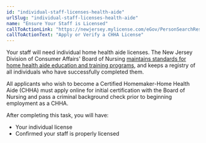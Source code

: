 ```yaml
---
id: "individual-staff-licenses-health-aide"
urlSlug: "individual-staff-licenses-health-aide"
name: "Ensure Your Staff is Licensed"
callToActionLink: "https://newjersey.mylicense.com/eGov/PersonSearchResults.aspx?Facility=Y"
callToActionText: "Apply or Verify a CHHA License"
---
```


Your staff will need individual home health aide licenses. The New Jersey Division of Consumer Affairs' Board of Nursing [maintains standards for home health aide education and training programs](https://www.njconsumeraffairs.gov/nur/Pages/default.aspx), and keeps a registry of all individuals who have successfully completed them.

All applicants who wish to become a Certified Homemaker-Home Health Aide (CHHA) must apply online for initial certification with the Board of Nursing and pass a criminal background check prior to beginning employment as a CHHA.

After completing this task, you will have:

- Your individual license
- Confirmed your staff is properly licensed
